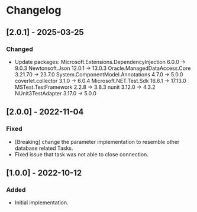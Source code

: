 # Changelog

## [2.0.1] - 2025-03-25
### Changed
- Update packages:
  Microsoft.Extensions.DependencyInjection  6.0.0   -> 9.0.3
  Newtonsoft.Json                           12.0.1  -> 13.0.3
  Oracle.ManagedDataAccess.Core             3.21.70 -> 23.7.0
  System.ComponentModel.Annotations         4.7.0   -> 5.0.0
  coverlet.collector                        3.1.0   -> 6.0.4
  Microsoft.NET.Test.Sdk                    16.6.1  -> 17.13.0
  MSTest.TestFramework                      2.2.8   -> 3.8.3
  nunit                                     3.12.0  -> 4.3.2
  NUnit3TestAdapter                         3.17.0  -> 5.0.0

## [2.0.0] - 2022-11-04
### Fixed
- [Breaking] change the parameter implementation to resemble other database related Tasks.
- Fixed issue that task was not able to close connection.

## [1.0.0] - 2022-10-12
### Added
- Initial implementation.
